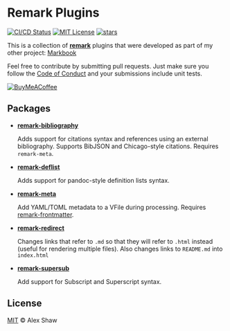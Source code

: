 # Remark Plugins

[![CI/CD Status](https://github.com/Symbitic/remark-plugins/workflows/main/badge.svg)](https://github.com/Symbitic/remark-plugins/actions)
[![MIT License](https://img.shields.io/github/license/Symbitic/remark-plugins)](https://github.com/Symbitic/remark-plugins/blob/master/LICENSE.md)
[![stars](https://img.shields.io/github/stars/Symbitic/remark-plugins.svg)](https://github.com/Symbitic/remark-plugins)

This is a collection of [**remark**](https://remark.js.org) plugins that were developed as part of my other project: [Markbook](https://github.com/Symbitic/markbook)

Feel free to contribute by submitting pull requests. Just make sure you follow the [Code of Conduct](CODE_OF_CONDUCT.md) and your submissions include unit tests.

[![BuyMeACoffee](https://www.buymeacoffee.com/assets/img/custom_images/orange_img.png)](https://buymeacoff.ee/qh0rXkiCd)

## Packages

* [**remark-bibliography**](packages/remark-bibliography/README.md)

  Adds support for citations syntax and references using an external bibliography. Supports BibJSON and Chicago-style citations. Requires `remark-meta`.

* [**remark-deflist**](packages/remark-deflist/README.md)

  Adds support for pandoc-style definition lists syntax.

* [**remark-meta**](packages/remark-meta/README.md)

  Add YAML/TOML metadata to a VFile during processing. Requires [remark-frontmatter](https://npmjs.com/package/remark-frontmatter).

* [**remark-redirect**](packages/remark-redirect/README.md)

  Changes links that refer to `.md` so that they will refer to `.html` instead (useful for rendering multiple files). Also changes links to `README.md` into `index.html`

* [**remark-supersub**](packages/remark-supersub/README.md)

  Add support for Subscript and Superscript syntax.

## License

[MIT](LICENSE.md) &copy; Alex Shaw
